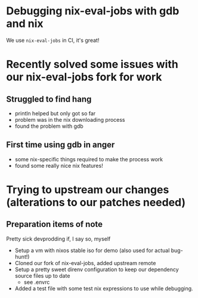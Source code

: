 # Debugging nix-eval-jobs with gdb and nix

We use `nix-eval-jobs` in CI, it's great!

# Recently solved some issues with our nix-eval-jobs fork for work

## Struggled to find hang

- println helped but only got so far
- problem was in the nix downloading process
- found the problem with gdb

## First time using gdb in anger

- some nix-specific things required to make the process work
- found some really nice nix features!

# Trying to upstream our changes (alterations to our patches needed)

## Preparation items of note

Pretty sick devprodding if, I say so, myself

- Setup a vm with nixos stable iso for demo (also used for actual bug-hunt!)
- Cloned our fork of nix-eval-jobs, added upstream remote
- Setup a pretty sweet direnv configuration to keep our dependency source files up to date
  + see .envrc
- Added a test file with some test nix expressions to use while debugging.
